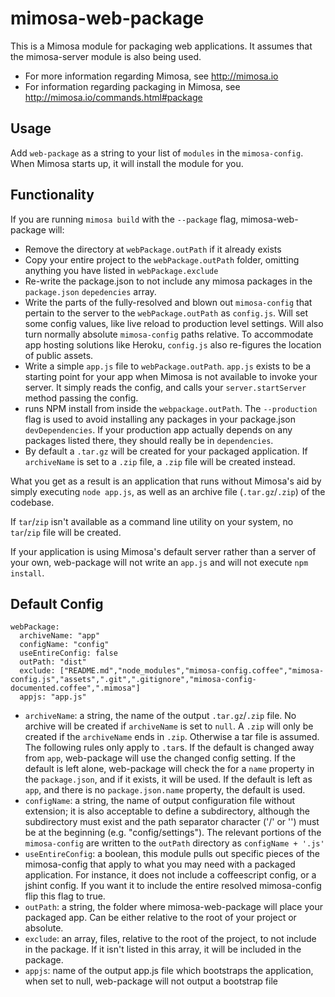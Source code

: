 mimosa-web-package
===========

This is a Mimosa module for packaging web applications. It assumes that the mimosa-server module is also being used.

* For more information regarding Mimosa, see http://mimosa.io
* For information regarding packaging in Mimosa, see http://mimosa.io/commands.html#package

## Usage

Add `web-package` as a string to your list of `modules` in the `mimosa-config`.  When Mimosa starts up, it will install the module for you.

## Functionality

If you are running `mimosa build` with the `--package` flag, mimosa-web-package will:

* Remove the directory at `webPackage.outPath` if it already exists
* Copy your entire project to the `webPackage.outPath` folder, omitting anything you have listed in `webPackage.exclude`
* Re-write the package.json to not include any mimosa packages in the `package.json` `depedencies` array.
* Write the parts of the fully-resolved and blown out `mimosa-config` that pertain to the server to the `webPackage.outPath` as `config.js`.  Will set some config values, like live reload to production level settings.  Will also turn normally absolute `mimosa-config` paths relative.  To accommodate app hosting solutions like Heroku, `config.js` also re-figures the location of public assets.
* Write a simple `app.js` file to `webPackage.outPath`. `app.js` exists to be a starting point for your app when Mimosa is not available to invoke your server. It simply reads the config, and calls your `server.startServer` method passing the config.
* runs NPM install from inside the `webpackage.outPath`. The `--production` flag is used to avoid installing any packages in your package.json `devDependencies`. If your production app actually depends on any packages listed there, they should really be in `dependencies`.
* By default a `.tar.gz` will be created for your packaged application. If `archiveName` is set to a `.zip` file, a `.zip` file will be created instead.

What you get as a result is an application that runs without Mimosa's aid by simply executing `node app.js`, as well as an archive file (`.tar.gz`/`.zip`) of the codebase.

If `tar`/`zip` isn't available as a command line utility on your system, no `tar`/`zip` file will be created.

If your application is using Mimosa's default server rather than a server of your own, web-package will not write an `app.js` and will not execute `npm install`.

## Default Config

```
webPackage:
  archiveName: "app"
  configName: "config"
  useEntireConfig: false
  outPath: "dist"
  exclude: ["README.md","node_modules","mimosa-config.coffee","mimosa-config.js","assets",".git",".gitignore","mimosa-config-documented.coffee",".mimosa"]
  appjs: "app.js"
```

* `archiveName`: a string, the name of the output `.tar.gz`/`.zip` file. No archive will be created if `archiveName` is set to `null`. A `.zip` will only be created if the `archiveName` ends in `.zip`.  Otherwise a tar file is assumed. The following rules only apply to `.tar`s. If the default is changed away from `app`, web-package will use the changed config setting. If the default is left alone, web-package will check the for a `name` property in the `package.json`, and if it exists, it will be used. If the default is left as `app`, and there is no `package.json.name` property, the default is used.
* `configName`: a string, the name of output configuration file without extension; it is also acceptable to define a subdirectory, although the subdirectory must exist and the path separator character ('/' or '\') must be at the beginning (e.g. "config/settings"). The relevant portions of the `mimosa-config` are written to the `outPath` directory as `configName + '.js'`
* `useEntireConfig`: a boolean, this module pulls out specific pieces of the mimosa-config that apply to what you may need with a packaged application. For instance, it does not include a coffeescript config, or a jshint config. If you want it to include the entire resolved mimosa-config flip this flag to true.
* `outPath`: a string, the folder where mimosa-web-package will place your packaged app.  Can be either relative to the root of your project or absolute.
* `exclude`: an array, files, relative to the root of the project, to not include in the package.  If it isn't listed in this array, it will be included in the package.
* `appjs`: name of the output app.js file which bootstraps the application, when set to null, web-package will not output a bootstrap file
